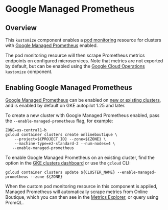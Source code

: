 # Google Managed Prometheus

## Overview
This `kustomize` component enables a [pod monitoring](https://cloud.google.com/stackdriver/docs/managed-prometheus/setup-managed#gmp-pod-monitoring) resource for clusters with [Google Managed Prometheus](https://cloud.google.com/stackdriver/docs/managed-prometheus) enabled.

The pod monitoring resource will then scrape Prometheus metrics endpoints on configured microservices.  Note that metrics are not exported by default, but can be enabled using the [Google Cloud Operations](../google-cloud-operations/) `kustomize` component.

## Enabling Google Managed Prometheus
[Google Managed Prometheus](https://cloud.google.com/stackdriver/docs/managed-prometheus) can be enabled on [new or existing clusters](https://cloud.google.com/stackdriver/docs/managed-prometheus/setup-managed#config-mgd-collection), and is enabled by default on GKE autopilot 1.25 and later.

To create a new cluster with Google Managed Prometheus enabled, pass the `--enable-managed-prometheus` flag, for example:

```
ZONE=us-central1-b
gcloud container clusters create onlineboutique \
    --project=${PROJECT_ID} --zone=${ZONE} \
    --machine-type=e2-standard-2 --num-nodes=4 \
   --enable-managed-prometheus 
```

To enable Google Managed Prometheus on an existing cluster, find the option in the [GKE clusters dashboard](https://cloud.google.com/stackdriver/docs/managed-prometheus/setup-managed#gke-clusters-dashboard) or use the `gcloud` CLI:

```
gcloud container clusters update ${CLUSTER_NAME} --enable-managed-prometheus --zone ${ZONE}
```

When the custom pod monitoring resource in this component is applied, Managed Prometheus will automatically scrape metrics from Online Boutique, which you can then see in the [Metrics Explorer](https://console.cloud.google.com/monitoring/metrics-explorer), or query using PromQL.